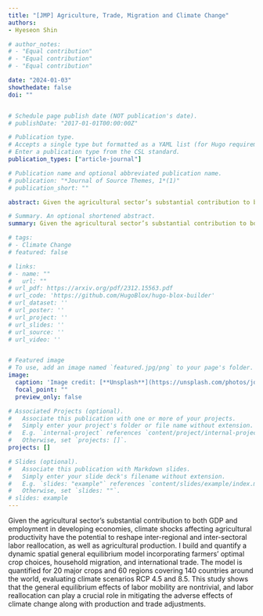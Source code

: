 ```yaml
---
title: "[JMP] Agriculture, Trade, Migration and Climate Change"
authors:
- Hyeseon Shin

# author_notes:
# - "Equal contribution"
# - "Equal contribution"
# - "Equal contribution"

date: "2024-01-03"
showthedate: false
doi: ""


# Schedule page publish date (NOT publication's date).
# publishDate: "2017-01-01T00:00:00Z"

# Publication type.
# Accepts a single type but formatted as a YAML list (for Hugo requirements).
# Enter a publication type from the CSL standard.
publication_types: ["article-journal"]

# Publication name and optional abbreviated publication name.
# publication: "*Journal of Source Themes, 1*(1)"
# publication_short: ""

abstract: Given the agricultural sector’s substantial contribution to both GDP and employment in developing economies, climate shocks affecting agricultural productivity have the potential to reshape inter-regional and inter-sectoral labor reallocation, as well as agricultural production. I build and quantify a dynamic spatial general equilibrium model incorporating farmers’ optimal crop choices, household migration, and international trade. The model is quantified for 12 major crops and 60 regions covering 145 countries around the world. This study shows that the general equilibrium effects of labor mobility are nontrivial, and labor reallocation can play a crucial role in mitigating the adverse effects of climate change along with production and trade adjustments.

# Summary. An optional shortened abstract.
summary: Given the agricultural sector’s substantial contribution to both GDP and employment in developing economies, climate shocks affecting agricultural productivity have the potential to reshape inter-regional and inter-sectoral labor reallocation, as well as agricultural production. I build and quantify a dynamic spatial general equilibrium model incorporating farmers’ optimal crop choices, household migration, and international trade. The model is quantified for 12 major crops and 60 regions covering 145 countries around the world. This study shows that the general equilibrium effects of labor mobility are nontrivial, and labor reallocation can play a crucial role in mitigating the adverse effects of climate change along with production and trade adjustments.

# tags:
# - Climate Change
# featured: false

# links:
# - name: ""
#   url: ""
# url_pdf: https://arxiv.org/pdf/2312.15563.pdf
# url_code: 'https://github.com/HugoBlox/hugo-blox-builder'
# url_dataset: ''
# url_poster: ''
# url_project: ''
# url_slides: ''
# url_source: ''
# url_video: ''


# Featured image
# To use, add an image named `featured.jpg/png` to your page's folder. 
image:
  caption: 'Image credit: [**Unsplash**](https://unsplash.com/photos/jdD8gXaTZsc)'
  focal_point: ""
  preview_only: false

# Associated Projects (optional).
#   Associate this publication with one or more of your projects.
#   Simply enter your project's folder or file name without extension.
#   E.g. `internal-project` references `content/project/internal-project/index.md`.
#   Otherwise, set `projects: []`.
projects: []

# Slides (optional).
#   Associate this publication with Markdown slides.
#   Simply enter your slide deck's filename without extension.
#   E.g. `slides: "example"` references `content/slides/example/index.md`.
#   Otherwise, set `slides: ""`.
# slides: example
---
```


<!-- {{% callout note %}}
Click the *Cite* button above to demo the feature to enable visitors to import publication metadata into their reference management software.
{{% /callout %}}

{{% callout note %}}
Create your slides in Markdown - click the *Slides* button to check out the example.
{{% /callout %}}

Add the publication's **full text** or **supplementary notes** here. You can use rich formatting such as including [code, math, and images](https://docs.hugoblox.com/content/writing-markdown-latex/). -->


Given the agricultural sector’s substantial contribution to both GDP and employment in developing economies, climate shocks affecting agricultural productivity have the potential to reshape inter-regional and inter-sectoral labor reallocation, as well as agricultural production. I build and quantify a dynamic spatial general equilibrium model incorporating farmers’ optimal crop choices, household migration, and international trade. The model is quantified for 20 major crops and 60 regions covering 140 countries around the world, evaluating climate scenarios RCP 4.5 and 8.5. This study shows that the general equilibrium effects of labor mobility are nontrivial, and labor reallocation can play a crucial role in mitigating the adverse effects of climate change along with production and trade adjustments.


